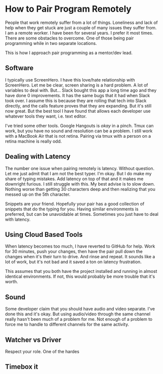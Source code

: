 # How to Pair Program Remotely

People that work remotely suffer from a lot of things. Loneliness and lack of help when they get stuck are just a couple of many issues they suffer from. I am a remote worker. I have been for several years. I prefer it most times. There are some obstacles to overcome. One of those being pair programming while in two separate locations.

This is how I approach pair programming as a mentor/dev lead.


## Software
I typically use ScreenHero. I have this love/hate relationship with ScreenHero. Let me be clear, screen sharing is a hard problem. A lot of variables to deal with. But... Slack bought this app a long time ago and they have done 0 improvements. It has the same bugs that it had when Slack took over. I assume this is because they are rolling that tech into Slack directly, and the calls feature proves that they are expanding. But it's still now great. But the best tool I have found that allows each developer use whatever tools they want, i.e. text editor.

I've tried some other tools. Google Hangouts is _okay_ in a pinch. Tmux can work, but you have no sound and resolution can be a problem. I still work with a MacBook Air that is not retina. Pairing via tmux with a person on a retina machine is really odd.


## Dealing with Latency
The number one issue when pairing remotely is latency. Without question. Let me just admit that I am not the best typer. I'm okay. But I do make my share of typing mistakes. Add latency on top of that and it makes me downright furious. I still struggle with this. My best advise is to slow down. Nothing worse than getting 30 characters deep and then realizing that you messed up on the 5th character.

Snippets are your friend. Hopefully your pair has a good collection of snippets that do the typing for you. Having similar environments is preferred, but can be unavoidable at times. Sometimes you just have to deal with latency.

## Using Cloud Based Tools
When latency becomes too much, I have reverted to GitHub for help. Work for 30 minutes, push your changes, then have the pair pull down the changes when it's their turn to drive. And rinse and repeat. It sounds like a lot of work, but it's not bad and it saved a ton on latency frustration.

This assumes that you both have the project installed and running in almost identical environments. If not, this would probably be more trouble that it's worth.

## Sound
Some developer claim that you should have audio and video separate. I've done this and it's okay. But using audio/video through the same channel really hasn't been much of a problem for me. Not enough of a problem to force me to handle to different channels for the same activity.


## Watcher vs Driver
Respect your role. One of the hardes



## Timebox it

